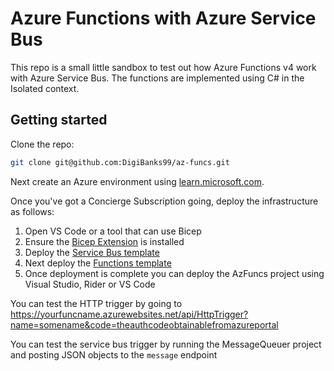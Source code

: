 # Azure Functions with Azure Service Bus

This repo is a small little sandbox to test out how Azure Functions v4 work with Azure Service Bus. The functions are implemented using C# in the Isolated context.

## Getting started

Clone the repo:

```sh
git clone git@github.com:DigiBanks99/az-funcs.git
```

Next create an Azure environment using [learn.microsoft.com](https://learn.microsoft.com).

Once you've got a Concierge Subscription going, deploy the infrastructure as follows:

1. Open VS Code or a tool that can use Bicep
2. Ensure the [Bicep Extension](https://marketplace.visualstudio.com/items?itemName=ms-azuretools.vscode-bicep) is installed
3. Deploy the [Service Bus template](templates/service-bus.bicep)
4. Next deploy the [Functions template](templates/functions.bicep)
5. Once deployment is complete you can deploy the AzFuncs project using Visual Studio, Rider or VS Code

You can test the HTTP trigger by going to <https://yourfuncname.azurewebsites.net/api/HttpTrigger?name=somename&code=theauthcodeobtainablefromazureportal>

You can test the service bus trigger by running the MessageQueuer project and posting JSON objects to the `message` endpoint

